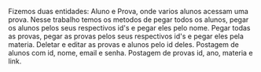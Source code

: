 Fizemos duas entidades: Aluno e Prova, onde varios alunos acessam uma prova. Nesse trabalho temos os metodos de pegar todos os alunos, pegar os alunos pelos seus respectivos id's e pegar eles pelo nome. Pegar todas as provas, pegar as provas pelos seus respectivos id's e pegar eles pela materia. Deletar e editar as provas e alunos pelo id deles. Postagem de alunos com id, nome, email e senha. Postagem de provas id, ano, materia e link.
